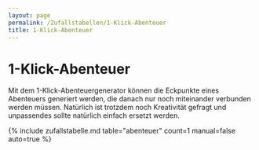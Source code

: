 ```yaml
---
layout: page
permalink: /Zufallstabellen/1-Klick-Abenteuer
title: 1-Klick-Abenteuer
---
```


# 1-Klick-Abenteuer

Mit dem 1-Klick-Abenteuergenerator können die Eckpunkte eines Abenteuers generiert werden, die danach nur noch miteinander verbunden werden müssen. Natürlich ist trotzdem noch Kreativität gefragt und unpassendes sollte natürlich einfach ersetzt werden.

{% include zufallstabelle.md table="abenteuer" count=1 manual=false auto=true %}
